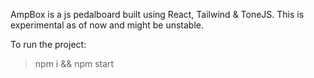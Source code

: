 AmpBox is a js pedalboard built using React, Tailwind & ToneJS. This is experimental as of now and might be unstable.

To run the project:

> npm i && npm start
